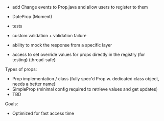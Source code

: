 - add Change events to Prop.java and allow users to register to them 

- DateProp (Moment)

- tests


- custom validation + validation failure

- ability to mock the response from a specific layer

- access to set override values for props directly in the registry (for testing) (thread-safe)

Types of props:
- Prop implementation / class (fully spec'd Prop w. dedicated class object, needs a better name)
- SimpleProp (minimal config required to retrieve values and get updates)
- TBD

Goals:
- Optimized for fast access time

